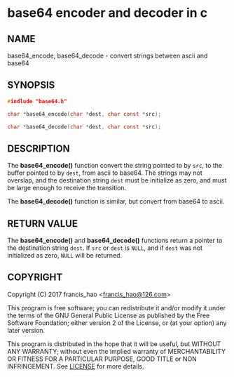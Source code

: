 # base64 encoder and decoder in c

## **NAME**
base64_encode, base64_decode - convert strings between ascii and base64

## **SYNOPSIS**
```c
#indlude "base64.h"

char *base64_encode(char *dest, char const *src);

char *base64_decode(char *dest, char const *src);
```

## **DESCRIPTION**
The **base64_encode()** function convert the string pointed to by `src`,
to the buffer pointed to by `dest`, from ascii to base64.
The strings may not overslap, and the destination string `dest` must be 
initialize as zero, and must be large enough to receive the transition.

The **base64_decode()** function is similar, but convert from base64 to ascii.

## **RETURN VALUE**

The **base64_encode()** and **base64_decode()** functions return a pointer to the  destination string `dest`. If `src` or `dest` is `NULL`, and if `dest` was not initialized as zero, `NULL` will be returned.

## **COPYRIGHT**
Copyright (C) 2017 francis_hao \<francis_hao@126.com>

This program is free software; you can redistribute it and/or modify 
it under the terms of the GNU General Public License as published by 
the Free Software Foundation; either version 2 of the License, 
or (at your option) any later version.

This program is distributed in the hope that it will be useful, but
WITHOUT ANY WARRANTY; without even the implied warranty of
MERCHANTABILITY OR FITNESS FOR A PARTICULAR PURPOSE, GOOD TITLE or
NON INFRINGEMENT.  See [LICENSE] for more details.




[LICENSE]:LICENSE


